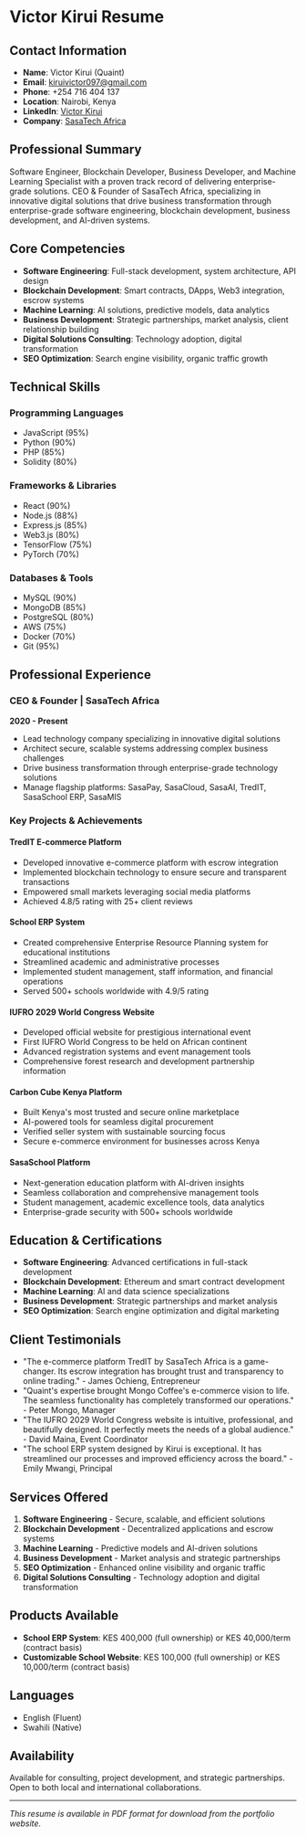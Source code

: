 # Victor Kirui Resume

## Contact Information

- **Name**: Victor Kirui (Quaint)
- **Email**: kiruivictor097@gmail.com
- **Phone**: +254 716 404 137
- **Location**: Nairobi, Kenya
- **LinkedIn**: [Victor Kirui](https://www.linkedin.com/in/victor-kirui-193aa4222/)
- **Company**: [SasaTech Africa](https://www.sasatech.co.ke/)

## Professional Summary

Software Engineer, Blockchain Developer, Business Developer, and Machine Learning Specialist with a proven track record of delivering enterprise-grade solutions. CEO & Founder of SasaTech Africa, specializing in innovative digital solutions that drive business transformation through enterprise-grade software engineering, blockchain development, business development, and AI-driven systems.

## Core Competencies

- **Software Engineering**: Full-stack development, system architecture, API design
- **Blockchain Development**: Smart contracts, DApps, Web3 integration, escrow systems
- **Machine Learning**: AI solutions, predictive models, data analytics
- **Business Development**: Strategic partnerships, market analysis, client relationship building
- **Digital Solutions Consulting**: Technology adoption, digital transformation
- **SEO Optimization**: Search engine visibility, organic traffic growth

## Technical Skills

### Programming Languages

- JavaScript (95%)
- Python (90%)
- PHP (85%)
- Solidity (80%)

### Frameworks & Libraries

- React (90%)
- Node.js (88%)
- Express.js (85%)
- Web3.js (80%)
- TensorFlow (75%)
- PyTorch (70%)

### Databases & Tools

- MySQL (90%)
- MongoDB (85%)
- PostgreSQL (80%)
- AWS (75%)
- Docker (70%)
- Git (95%)

## Professional Experience

### CEO & Founder | SasaTech Africa

**2020 - Present**

- Lead technology company specializing in innovative digital solutions
- Architect secure, scalable systems addressing complex business challenges
- Drive business transformation through enterprise-grade technology solutions
- Manage flagship platforms: SasaPay, SasaCloud, SasaAI, TredIT, SasaSchool ERP, SasaMIS

### Key Projects & Achievements

#### TredIT E-commerce Platform

- Developed innovative e-commerce platform with escrow integration
- Implemented blockchain technology to ensure secure and transparent transactions
- Empowered small markets leveraging social media platforms
- Achieved 4.8/5 rating with 25+ client reviews

#### School ERP System

- Created comprehensive Enterprise Resource Planning system for educational institutions
- Streamlined academic and administrative processes
- Implemented student management, staff information, and financial operations
- Served 500+ schools worldwide with 4.9/5 rating

#### IUFRO 2029 World Congress Website

- Developed official website for prestigious international event
- First IUFRO World Congress to be held on African continent
- Advanced registration systems and event management tools
- Comprehensive forest research and development partnership information

#### Carbon Cube Kenya Platform

- Built Kenya's most trusted and secure online marketplace
- AI-powered tools for seamless digital procurement
- Verified seller system with sustainable sourcing focus
- Secure e-commerce environment for businesses across Kenya

#### SasaSchool Platform

- Next-generation education platform with AI-driven insights
- Seamless collaboration and comprehensive management tools
- Student management, academic excellence tools, data analytics
- Enterprise-grade security with 500+ schools worldwide

## Education & Certifications

- **Software Engineering**: Advanced certifications in full-stack development
- **Blockchain Development**: Ethereum and smart contract development
- **Machine Learning**: AI and data science specializations
- **Business Development**: Strategic partnerships and market analysis
- **SEO Optimization**: Search engine optimization and digital marketing

## Client Testimonials

- "The e-commerce platform TredIT by SasaTech Africa is a game-changer. Its escrow integration has brought trust and transparency to online trading." - James Ochieng, Entrepreneur
- "Quaint's expertise brought Mongo Coffee's e-commerce vision to life. The seamless functionality has completely transformed our operations." - Peter Mongo, Manager
- "The IUFRO 2029 World Congress website is intuitive, professional, and beautifully designed. It perfectly meets the needs of a global audience." - David Maina, Event Coordinator
- "The school ERP system designed by Kirui is exceptional. It has streamlined our processes and improved efficiency across the board." - Emily Mwangi, Principal

## Services Offered

1. **Software Engineering** - Secure, scalable, and efficient solutions
2. **Blockchain Development** - Decentralized applications and escrow systems
3. **Machine Learning** - Predictive models and AI-driven solutions
4. **Business Development** - Market analysis and strategic partnerships
5. **SEO Optimization** - Enhanced online visibility and organic traffic
6. **Digital Solutions Consulting** - Technology adoption and digital transformation

## Products Available

- **School ERP System**: KES 400,000 (full ownership) or KES 40,000/term (contract basis)
- **Customizable School Website**: KES 100,000 (full ownership) or KES 10,000/term (contract basis)

## Languages

- English (Fluent)
- Swahili (Native)

## Availability

Available for consulting, project development, and strategic partnerships. Open to both local and international collaborations.

---

_This resume is available in PDF format for download from the portfolio website._
